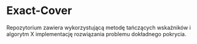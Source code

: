 # Exact-Cover

Repozytorium zawiera wykorzystującą metodę tańczących wskaźników i algorytm X implementację rozwiązania problemu dokładnego pokrycia.
